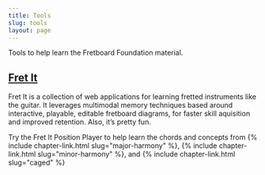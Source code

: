 ```yaml
---
title: Tools
slug: tools
layout: page
---
```


Tools to help learn the Fretboard Foundation material.

## [Fret It](https://fretit.io)

Fret It is a collection of web applications for learning fretted instruments like the guitar. 
It leverages multimodal memory techniques based around interactive, playable, editable fretboard diagrams, 
for faster skill aquisition and improved retention. Also, it’s pretty fun.

Try the Fret It Position Player to help learn the chords and concepts from {% include chapter-link.html slug="major-harmony" %}, 
{% include chapter-link.html slug="minor-harmony" %}, 
and {% include chapter-link.html slug="caged" %}
